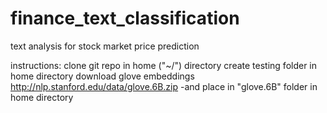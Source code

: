 # finance_text_classification
text analysis for stock market price prediction

instructions:
clone git repo in home ("~/") directory
create testing folder in home directory
download glove embeddings http://nlp.stanford.edu/data/glove.6B.zip
-and place in "glove.6B" folder in home directory 
